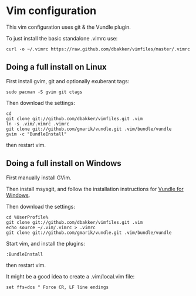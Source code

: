 # Vim configuration

This vim configuration uses git & the Vundle plugin.

To just install the basic standalone .vimrc use:

    curl -o ~/.vimrc https://raw.github.com/dbakker/vimfiles/master/.vimrc

## Doing a full install on Linux

First install gvim, git and optionally exuberant tags:

    sudo pacman -S gvim git ctags

Then download the settings:

    cd
    git clone git://github.com/dbakker/vimfiles.git .vim
    ln -s .vim/.vimrc .vimrc
    git clone git://github.com/gmarik/vundle.git .vim/bundle/vundle
    gvim -c "BundleInstall"

then restart vim.

## Doing a full install on Windows
First manually install GVim.

Then install msysgit, and follow the installation instructions for
[Vundle for Windows](https://github.com/gmarik/vundle/wiki/Vundle-for-Windows).

Then download the settings:

    cd %UserProfile%
    git clone git://github.com/dbakker/vimfiles.git .vim
    echo source ~/.vim/.vimrc > .vimrc
    git clone git://github.com/gmarik/vundle.git .vim/bundle/vundle

Start vim, and install the plugins:

    :BundleInstall

then restart vim.

It might be a good idea to create a .vim/local.vim file:

    set ffs=dos " Force CR, LF line endings
